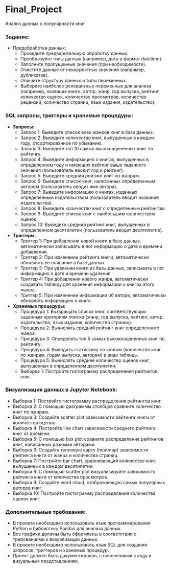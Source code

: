 # Final_Project
Анализ данных о популярности книг

### Задание:
* Предобработка данных:
  * Проведите предварительную обработку данных:
  * Преобразуйте типы данных (например, дату в формат datetime).
  * Заполните пропущенные значения (при необходимости).
  * Очистите данные от некорректных значений (например, дубликатов).
  * Опишите структуру данных и типы переменных.
  * Выберите наиболее релевантные переменные для анализа (например, название книги, автор, жанр, год выпуска, рейтинг, количество оценок, количество просмотров, количество рецензий, количество страниц, язык издания, издательство).

### SQL запросы, триггеры и хранимые процедуры:
* **Запросы:**
  * Запрос 1: Выведите список всех жанров книг в базе данных.
  * Запрос 2: Выведите количество книг, выпущенных в каждом году, отсортированное по убыванию.
  * Запрос 3: Выведите топ 10 самых высокооцененных книг по рейтингу.
  * Запрос 4: Выведите информацию о книгах, выпущенных в определенном году и имеющих рейтинг выше заданного значения (пользователь вводит год и рейтинг).
  * Запрос 5: Выведите средний рейтинг книг по жанрам.
  * Запрос 6: Выведите список книг, написанных определенным автором (пользователь вводит имя автора).
  * Запрос 7: Выведите информацию о книгах, изданных определенным издательством (пользователь вводит название издательства).
  * Запрос 8: Выведите количество книг с определенным рейтингом.
  * Запрос 9: Выведите список книг с наибольшим количеством оценок.
  * Запрос 10: Выведите средний рейтинг книг, выпущенных в определенном десятилетии (пользователь вводит десятилетие).
* **Триггеры:**
  * Триггер 1: При добавлении новой книги в базу данных, автоматически записывать в лог информацию о дате и времени добавления.
  * Триггер 2: При изменении рейтинга книги, автоматически обновлять ее описание в базе данных.
  * Триггер 3: При удалении книги из базы данных, записывать в лог информацию о дате и времени удаления.
  * Триггер 4: При добавлении нового жанра, автоматически создавать таблицу для хранения информации о книгах этого жанра.
  * Триггер 5: При изменении информации об авторе, автоматически обновлять информацию о книге.
* **Хранимые процедуры:**
  * Процедура 1: Возвращать список книг, соответствующих заданным критериям поиска (жанр, год выпуска, рейтинг, автор, издательство, язык издания, количество страниц).
  * Процедура 2: Вычислять средний рейтинг книг определенного жанра.
  * Процедура 3: Определять топ 5 самых высокооцененных книг по рейтингу.
  * Процедура 4: Выводить статистику по книгам (количество книг по жанрам, годам выпуска, авторам) в виде таблицы.
  * Процедура 5: Вычислять среднее количество оценок книг, выпущенных в определенном десятилетии.
  * Выборка 1: Постройте гистограмму распределения рейтингов книг.

### Визуализация данных в Jupyter Notebook:
  * Выборка 1: Постройте гистограмму распределения рейтингов книг.
  * Выборка 2: С помощью диаграммы столбцов сравните количество книг по жанрам.
  * Выборка 3: Создайте scatter plot зависимости рейтинга книги от количества оценок.
  * Выборка 4: Постройте line chart зависимости среднего рейтинга книг от времени.
  * Выборка 5: С помощью box plot сравните распределение рейтингов книг, написанных разными авторами.
  * Выборка 6: Создайте тепловую карту (heatmap) зависимости рейтинга книги от жанра и количества страниц.
  * Выборка 7: Постройте bar chart, сравнивающий количество книг, выпущенных в каждом десятилетии.
  * Выборка 8: С помощью scatter plot визуализируйте зависимость рейтинга книги от количества просмотров.
  * Выборка 9: Создайте word cloud, отображающую самых популярных авторов книг.
  * Выборка 10: Постройте гистограмму распределения количества оценок книг.
### Дополнительные требования:
  * В проекте необходимо использовать язык программирования Python и библиотеку Pandas для анализа данных.
  * Все графики должны быть оформлены в соответствии с требованиями к визуализации данных.
  * В проекте необходимо использовать язык SQL для создания запросов, триггеров и хранимых процедур.
  * Проект должен быть документирован, с пояснениями к коду и визуальным представлениям.
